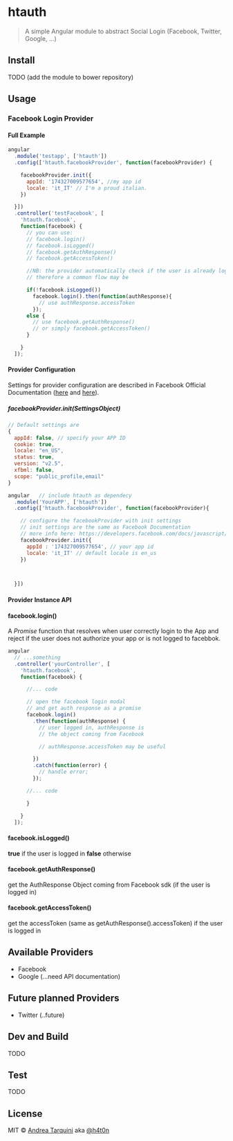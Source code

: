 # htauth
> A simple Angular module to abstract Social Login (Facebook, Twitter, Google, ...)

## Install
TODO (add the module to bower repository)


## Usage
### Facebook Login Provider
#### Full Example
```javascript
angular
  .module('testapp', ['htauth'])
  .config(['htauth.facebookProvider', function(facebookProvider) {

    facebookProvider.init({
      appId: '174327009577654', //my app id
      locale: 'it_IT' // I'm a proud italian.
    })

  }])
  .controller('testFacebook', [
    'htauth.facebook',
    function(facebook) {
      // you can use:
      // facebook.login()
      // facebook.isLogged()
      // facebook.getAuthResponse()
      // facebook.getAccessToken()

      //NB: the provider automatically check if the user is already logged in your app
      // therefore a common flow may be

      if(!facebook.isLogged())
        facebook.login().then(function(authResponse){
          // use authResponse.accessToken
        });
      else {
        // use facebook.getAuthResponse()
        // or simply facebook.getAccessToken()
      }

    }
  ]);
```

#### Provider Configuration
Settings for provider configuration are described in Facebook Official Documentation ([here](https://developers.facebook.com/docs/javascript/reference/FB.init/v2.5) and [here](https://developers.facebook.com/docs/facebook-login/web)).

##### facebookProvider.init(SettingsObject)

```javascript
// Default settings are
{
  appId: false, // specify your APP ID
  cookie: true,
  locale: "en_US",
  status: true,
  version: "v2.5",
  xfbml: false,
  scope: "public_profile,email"
}
```

```javascript
angular   // include htauth as dependecy
  .module('YourAPP', ['htauth'])
  .config(['htauth.facebookProvider', function(facebookProvider){

    // configure the facebookProvider with init settings
    // init settings are the same as Facebook Documentation
    // more info here: https://developers.facebook.com/docs/javascript/reference/FB.init/v2.5
    facebookProvider.init({
      appId : '174327009577654', // your app id
      locale: 'it_IT' // default locale is en_us
    })



  }])
```

#### Provider Instance API

#### facebook.login()
A *Promise* function that resolves when user correctly login to the App and reject if the user does not authorize your app or is not logged to facebbok.  

```javascript
angular   
  // ...something
  .controller('yourController', [
    'htauth.facebook',
    function(facebook) {

      //... code

      // open the facebook login modal
      // and get auth response as a promise
      facebook.login()
        .then(function(authResponse) {
          // user logged in, authResponse is
          // the object coming from Facebook

          // authResponse.accessToken may be useful

        })
        .catch(function(error) {
          // handle error;
        });

      //... code

      }

    }
  ]);
```

#### facebook.isLogged()
**true** if the user is logged in **false** otherwise

#### facebook.getAuthResponse()
get the AuthResponse Object coming from Facebook sdk (if the user is logged in)

#### facebook.getAccessToken()
get the accessToken (same as getAuthResponse().accessToken) if the user is logged in


## Available Providers
- Facebook
- Google (...need API documentation)

## Future planned Providers
- Twitter (..future)

## Dev and Build
TODO

## Test
TODO  

## License
MIT © [Andrea Tarquini](http://h4t0n.com) aka [@h4t0n](http://twitter.com/h4t0n)
